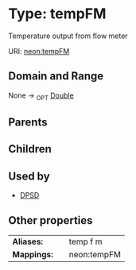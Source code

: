 
# Type: tempFM


Temperature output from flow meter

URI: [neon:tempFM](https://data.neonscience.org/tempFM)


## Domain and Range

None ->  <sub>OPT</sub> [Double](types/Double.md)

## Parents


## Children


## Used by

 * [DPSD](DPSD.md)

## Other properties

|  |  |  |
| --- | --- | --- |
| **Aliases:** | | temp f m |
| **Mappings:** | | neon:tempFM |


